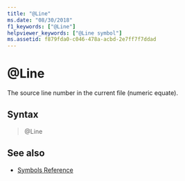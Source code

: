 ```yaml
---
title: "@Line"
ms.date: "08/30/2018"
f1_keywords: ["@Line"]
helpviewer_keywords: ["@Line symbol"]
ms.assetid: f879fda0-c046-478a-acbd-2e7ff7f7ddad
---
```

# @Line

The source line number in the current file (numeric equate).

## Syntax

> @Line

## See also

- [Symbols Reference](../../assembler/masm/symbols-reference.md)
